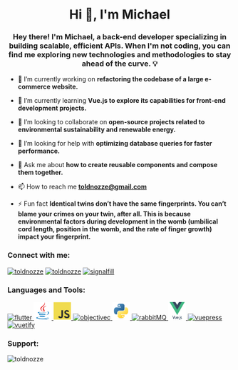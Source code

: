 <h1 align="center">Hi 👋, I'm Michael</h1>
<h3 align="center">Hey there! I'm Michael, a back-end developer specializing in building scalable, efficient APIs. When I'm not coding, you can find me exploring new technologies and methodologies to stay ahead of the curve. 💡</h3>

- 🔭 I’m currently working on **refactoring the codebase of a large e-commerce website.**

- 🌱 I’m currently learning **Vue.js to explore its capabilities for front-end development projects.**

- 👯 I’m looking to collaborate on **open-source projects related to environmental sustainability and renewable energy.**

- 🤝 I’m looking for help with **optimizing database queries for faster performance.**

- 💬 Ask me about **how to create reusable components and compose them together.**

- 📫 How to reach me **toldnozze@gmail.com**

- ⚡ Fun fact **Identical twins don’t have the same fingerprints. You can’t blame your crimes on your twin, after all. This is because environmental factors during development in the womb (umbilical cord length, position in the womb, and the rate of finger growth) impact your fingerprint.**

<h3 align="left">Connect with me:</h3>
<p align="left">
<a href="https://linkedin.com/in/toldnozze" target="blank"><img align="center" src="https://raw.githubusercontent.com/rahuldkjain/github-profile-readme-generator/master/src/images/icons/Social/linked-in-alt.svg" alt="toldnozze" height="30" width="40" /></a>
<a href="https://stackoverflow.com/users/toldnozze" target="blank"><img align="center" src="https://raw.githubusercontent.com/rahuldkjain/github-profile-readme-generator/master/src/images/icons/Social/stack-overflow.svg" alt="toldnozze" height="30" width="40" /></a>
<a href="https://www.hackerearth.com/signalfill" target="blank"><img align="center" src="https://raw.githubusercontent.com/rahuldkjain/github-profile-readme-generator/master/src/images/icons/Social/hackerearth.svg" alt="signalfill" height="30" width="40" /></a>
</p>

<h3 align="left">Languages and Tools:</h3>
<p align="left"> <a href="https://flutter.dev" target="_blank" rel="noreferrer"> <img src="https://www.vectorlogo.zone/logos/flutterio/flutterio-icon.svg" alt="flutter" width="40" height="40"/> </a> <a href="https://www.java.com" target="_blank" rel="noreferrer"> <img src="https://raw.githubusercontent.com/devicons/devicon/master/icons/java/java-original.svg" alt="java" width="40" height="40"/> </a> <a href="https://developer.mozilla.org/en-US/docs/Web/JavaScript" target="_blank" rel="noreferrer"> <img src="https://raw.githubusercontent.com/devicons/devicon/master/icons/javascript/javascript-original.svg" alt="javascript" width="40" height="40"/> </a> <a href="https://developer.apple.com/library/archive/documentation/Cocoa/Conceptual/ProgrammingWithObjectiveC/Introduction/Introduction.html" target="_blank" rel="noreferrer"> <img src="https://www.vectorlogo.zone/logos/apple_objectivec/apple_objectivec-icon.svg" alt="objectivec" width="40" height="40"/> </a> <a href="https://www.python.org" target="_blank" rel="noreferrer"> <img src="https://raw.githubusercontent.com/devicons/devicon/master/icons/python/python-original.svg" alt="python" width="40" height="40"/> </a> <a href="https://www.rabbitmq.com" target="_blank" rel="noreferrer"> <img src="https://www.vectorlogo.zone/logos/rabbitmq/rabbitmq-icon.svg" alt="rabbitMQ" width="40" height="40"/> </a> <a href="https://vuejs.org/" target="_blank" rel="noreferrer"> <img src="https://raw.githubusercontent.com/devicons/devicon/master/icons/vuejs/vuejs-original-wordmark.svg" alt="vuejs" width="40" height="40"/> </a> <a href="https://vuepress.vuejs.org/" target="_blank" rel="noreferrer"> <img src="https://raw.githubusercontent.com/AliasIO/wappalyzer/master/src/drivers/webextension/images/icons/VuePress.svg" alt="vuepress" width="40" height="40"/> </a> <a href="https://vuetifyjs.com/en/" target="_blank" rel="noreferrer"> <img src="https://bestofjs.org/logos/vuetify.svg" alt="vuetify" width="40" height="40"/> </a> </p>

<h3 align="left">Support:</h3>
<p><a href="https://www.buymeacoffee.com/toldnozze"> <img align="left" src="https://cdn.buymeacoffee.com/buttons/v2/default-yellow.png" height="50" width="210" alt="toldnozze" /></a></p><br><br>
